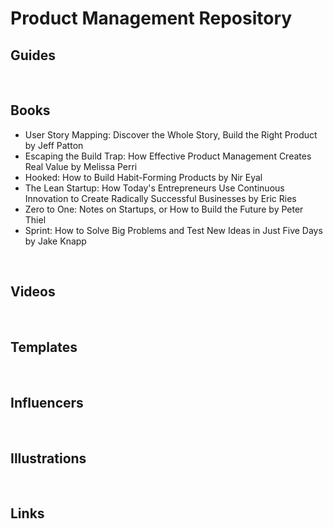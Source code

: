 # Product Management Repository

## Guides

<br>

## Books

- User Story Mapping: Discover the Whole Story, Build the Right Product by Jeff Patton
- Escaping the Build Trap: How Effective Product Management Creates Real Value by Melissa Perri
- Hooked: How to Build Habit-Forming Products by Nir Eyal
- The Lean Startup: How Today's Entrepreneurs Use Continuous Innovation to Create Radically Successful Businesses by Eric Ries
- Zero to One: Notes on Startups, or How to Build the Future by Peter Thiel
- Sprint: How to Solve Big Problems and Test New Ideas in Just Five Days by Jake Knapp

<br>

## Videos

<br>

## Templates

<br>

## Influencers

<br>

## Illustrations

<br>

## Links
